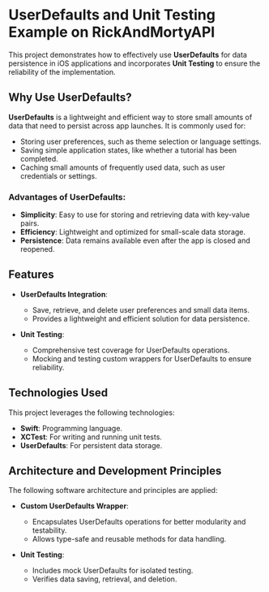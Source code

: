 # UserDefaults and Unit Testing Example on RickAndMortyAPI

This project demonstrates how to effectively use **UserDefaults** for data persistence in iOS applications and incorporates **Unit Testing** to ensure the reliability of the implementation.

## Why Use UserDefaults?

**UserDefaults** is a lightweight and efficient way to store small amounts of data that need to persist across app launches. It is commonly used for:

- Storing user preferences, such as theme selection or language settings.
- Saving simple application states, like whether a tutorial has been completed.
- Caching small amounts of frequently used data, such as user credentials or settings.

### Advantages of UserDefaults:
- **Simplicity**: Easy to use for storing and retrieving data with key-value pairs.
- **Efficiency**: Lightweight and optimized for small-scale data storage.
- **Persistence**: Data remains available even after the app is closed and reopened.

## Features

- **UserDefaults Integration**:
  - Save, retrieve, and delete user preferences and small data items.
  - Provides a lightweight and efficient solution for data persistence.

- **Unit Testing**:
  - Comprehensive test coverage for UserDefaults operations.
  - Mocking and testing custom wrappers for UserDefaults to ensure reliability.

## Technologies Used

This project leverages the following technologies:

- **Swift**: Programming language.
- **XCTest**: For writing and running unit tests.
- **UserDefaults**: For persistent data storage.

## Architecture and Development Principles

The following software architecture and principles are applied:

- **Custom UserDefaults Wrapper**:
  - Encapsulates UserDefaults operations for better modularity and testability.
  - Allows type-safe and reusable methods for data handling.

- **Unit Testing**:
  - Includes mock UserDefaults for isolated testing.
  - Verifies data saving, retrieval, and deletion.
